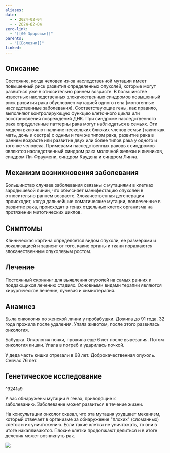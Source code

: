 ```yaml
---
aliases: 
date:
  - - 2024-02-04
  - - 2024-02-04
zero-link:
  - "[[00 Здоровье]]"
parents:
  - "[[Болезни]]"
linked:
---
```

## Описание
Состояние, когда человек из-за наследственной мутации имеет повышенный риск развития определенных опухолей, которые могут развиться уже в относительно раннем возрасте. В большинстве известных наследственных злокачественных синдромов повышенный риск развития рака обусловлен мутацией одного гена (моногенные наследственные заболевания). Соответствующие гены, как правило, выполняют контролирующую функцию клеточного цикла или восстановления повреждений ДНК. При синдроме наследственного рака определенные паттерны рака могут наблюдаться в семьях. Эти модели включают наличие нескольких близких членов семьи (таких как мать, дочь и сестра) с одним и тем же типом рака, развитие рака в раннем возрасте или развитие двух или более типов рака у одного и того же человека. Примерами наследственных раковых синдромов являются наследственный синдром рака молочной железы и яичников, синдром Ли-Фраумени, синдром Каудена и синдром Линча.
## Механизм возникновения заболевания
Большинство случаев заболевания связаны с мутациями в клетках зародышевой линии, что объясняет манифестацию опухолей в относительно раннем возрасте. Злокачественная дегенерация происходит, когда дальнейшие соматические мутации, вовлеченные в развитие рака, происходят в генах отдельных клеток организма на протяжении митотических циклов.
## Симптомы
Клиническая картина определяется видом опухоли, ее размерами и локализацией и зависит от того, какие органы и ткани поражаются злокачественным опухолевым ростом.
## Лечение
Постоянный скрининг для выявления опухолей на самых ранних и поддающихся лечению стадиях. Основными видами терапии являются хирургическое лечение, лучевая и химиотерапия.

## Анамнез
Была онкология по женской линии у пробабушки. Дожила до 91 года. 32 года прожила после удаления. Упала животом, после этого развилась онкология.

Бабушка. Онкология почки, прожила еще 6 лет после вырезания. Потом онкология кишки. Упала в погреб и ударилась почкой.

У деда часть кишки отрезали в 68 лет. Доброкачественная опухоль. Сейчас 76 лет.

## Генетическое исследование

^9241a9

У вас обнаружены мутации в генах, приводящие к заболеванию. Заболевание может развиться в течение жизни.

На консультации онколог сказал, что эта мутация ухудшает механизм, который отвечает в организме за обнаружение "плохих" (сломанных) клеток и их уничтожению. Если такие клетки не уничтожать, то они в итоге накапливаются. Плохие клетки продолжают делиться и в итоге деления может возникнуть рак.

![](Pasted%20image%2020240204104159.png)